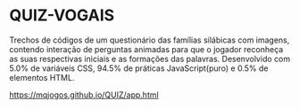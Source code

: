# QUIZ-VOGAIS
Trechos de códigos de um questionário das famílias silábicas com imagens, contendo interação de perguntas animadas para que o jogador reconheça as suas respectivas iniciais e as formações das palavras. Desenvolvido com 5.0% de variáveis CSS, 94.5% de práticas JavaScript(puro) e 0.5% de elementos HTML.

https://mqjogos.github.io/QUIZ/app.html
